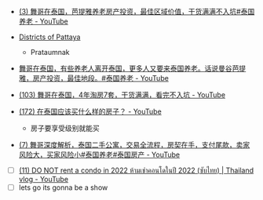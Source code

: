 - [(3) 舞哥在泰国，芭提雅养老房产投资，最佳区域价值，干货满满不入坑#泰国养老 - YouTube](https://www.youtube.com/watch?v=QdbHnSMQV3c)
- [Districts of Pattaya](https://online-pattaya.com/districts-of-pattaya)
	- Prataumnak

- [舞哥在泰国，有些养老人离开泰国，更多人又要来泰国养老。话说曼谷芭提雅，房产投资，最佳地段。#泰国养老 - YouTube](https://www.youtube.com/watch?v=NSxa8YcsaEA)
- [(103) 舞哥在泰国，4年淘房7套，干货满满，看完不入坑 - YouTube](https://www.youtube.com/watch?v=IsY9_bQEyAo)

- [(172) 在泰国应该买什么样的房子？ - YouTube](https://www.youtube.com/watch?v=JdlZ6KIa2Kk)
	- 房子要享受级别就能买

- [(7) 舞哥深度解析，泰国二手公寓，交易全流程，房契在手，支付尾款，卖家风险大，买家风险小#泰国养老#泰国房产 - YouTube](https://www.youtube.com/watch?v=T19UpCMP2Hc&t=2s)
- [ ] [(11) DO NOT rent a condo in 2022 ห้ามเช่าคอนโดในปี 2022 (ซับไทย) | Thailand vlog - YouTube](https://www.youtube.com/watch?v=-OBEu1YnZnQ)
- [ ] lets go its gonna be a show
